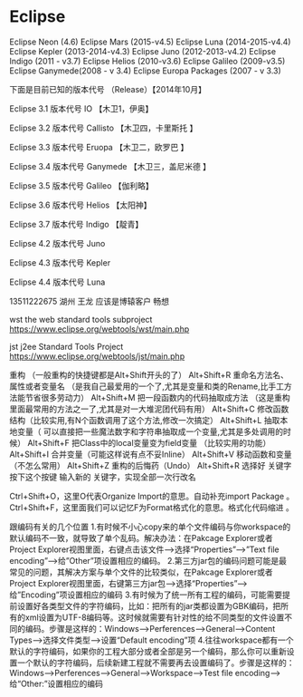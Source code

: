 # Eclipse
Eclipse Neon (4.6)
Eclipse Mars (2015-v4.5)
Eclipse Luna (2014-2015-v4.4)
Eclipse Kepler (2013-2014-v4.3)
Eclipse Juno (2012-2013-v4.2)
Eclipse Indigo (2011 - v3.7)
Eclipse Helios (2010-v3.6)
Eclipse Galileo (2009-v3.5)
Eclipse Ganymede(2008 - v 3.4)
Eclipse Europa Packages (2007 - v 3.3)


下面是目前已知的版本代号 （Release）【2014年10月】

Eclipse 3.1 版本代号 IO 【木卫1，伊奥】 

Eclipse 3.2 版本代号 Callisto 【木卫四，卡里斯托 】

Eclipse 3.3 版本代号 Eruopa 【木卫二，欧罗巴 】  

Eclipse 3.4 版本代号 Ganymede 【木卫三，盖尼米德 】

Eclipse 3.5 版本代号 Galileo 【伽利略】 

Eclipse 3.6 版本代号 Helios 【太阳神】

Eclipse 3.7 版本代号 Indigo 【靛青】

Eclipse 4.2 版本代号 Juno 

Eclipse 4.3 版本代号 Kepler 

Eclipse 4.4 版本代号 Luna 


13511222675 湖州 王龙 应该是博辕客户
畅想

wst
the web standard tools subproject
https://www.eclipse.org/webtools/wst/main.php


jst
j2ee Standard Tools Project
https://www.eclipse.org/webtools/jst/main.php

重构
（一般重构的快捷键都是Alt+Shift开头的了）
Alt+Shift+R 重命名方法名、属性或者变量名 （是我自己最爱用的一个了,尤其是变量和类的Rename,比手工方法能节省很多劳动力）
Alt+Shift+M 把一段函数内的代码抽取成方法 （这是重构里面最常用的方法之一了,尤其是对一大堆泥团代码有用）
Alt+Shift+C 修改函数结构（比较实用,有N个函数调用了这个方法,修改一次搞定）
Alt+Shift+L 抽取本地变量（ 可以直接把一些魔法数字和字符串抽取成一个变量,尤其是多处调用的时候）
Alt+Shift+F 把Class中的local变量变为field变量 （比较实用的功能）
Alt+Shift+I 合并变量（可能这样说有点不妥Inline）
Alt+Shift+V 移动函数和变量（不怎么常用）
Alt+Shift+Z 重构的后悔药（Undo）
Alt+Shift+R 选择好 关键字 按下这个按键 输入新的 关键字，实现全部一次行改名

Ctrl+Shift+O，这里O代表Organize Import的意思。自动补充import Package 。
Ctrl+Shift+F，这里面我们可以记忆F为Format格式化的意思。格式化代码缩进 。






跟编码有关的几个位置
1.有时候不小心copy来的单个文件编码与你workspace的默认编码不一致，就导致了单个乱码。解决办法：在Pakcage Explorer或者Project Explorer视图里面，右键点击该文件–>选择“Properties”–>”Text file encoding”–>给”Other”项设置相应的编码。
2.第三方jar包的编码问题可能是最常见的问题，其解决方案与单个文件的比较类似，在Pakcage Explorer或者Project Explorer视图里面，右键第三方jar包–>选择“Properties”–>给”Encoding”项设置相应的编码
3.有时候为了统一所有工程的编码，可能需要提前设置好各类型文件的字符编码，比如：把所有的jar类都设置为GBK编码，把所有的xml设置为UTF-8编码等。这时候就需要有针对性的给不同类型的文件设置不同的编码。步骤是这样的：Windows–>Perferences–>General–>Content Types–>选择文件类型–>设置“Default encoding”项
4.往往workspace都有一个默认的字符编码，如果你的工程大部分或者全部是另一个编码，那么你可以重新设置一个默认的字符编码，后续新建工程就不需要再去设置编码了。步骤是这样的：Windows–>Perferences–>General–>Workspace–>Test file encoding–>给“Other:”设置相应的编码


